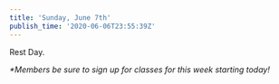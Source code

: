 ```yaml
---
title: 'Sunday, June 7th'
publish_time: '2020-06-06T23:55:39Z'
---
```


Rest Day.

*\*Members be sure to sign up for classes for this week starting today!*
